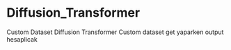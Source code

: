 # Diffusion_Transformer
Custom Dataset Diffusion Transformer 
Custom dataset get yaparken output hesaplicak